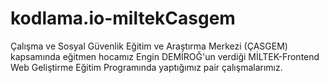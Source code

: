# kodlama.io-miltekCasgem

Çalışma ve Sosyal Güvenlik Eğitim ve Araştırma Merkezi (ÇASGEM) kapsamında eğitmen hocamız Engin DEMİROĞ'un verdiği MİLTEK-Frontend Web Geliştirme Eğitim Programında yaptığımız pair çalışmalarımız.
